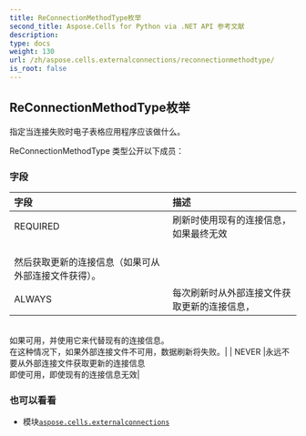 ```yaml
---
title: ReConnectionMethodType枚举
second_title: Aspose.Cells for Python via .NET API 参考文献
description:
type: docs
weight: 130
url: /zh/aspose.cells.externalconnections/reconnectionmethodtype/
is_root: false
---
```

## ReConnectionMethodType枚举
指定当连接失败时电子表格应用程序应该做什么。



ReConnectionMethodType 类型公开以下成员：

### 字段
|字段|描述|
| :- | :- |
| REQUIRED |刷新时使用现有的连接信息，如果最终无效<br/>然后获取更新的连接信息（如果可从外部连接文件获得）。|
| ALWAYS |每次刷新时从外部连接文件获取更新的连接信息，<br/>如果可用，并使用它来代替现有的连接信息。<br/>在这种情况下，如果外部连接文件不可用，数据刷新将失败。|
| NEVER |永远不要从外部连接文件获取更新的连接信息<br/>即使可用，即使现有的连接信息无效|



### 也可以看看
* 模块[`aspose.cells.externalconnections`](..)
